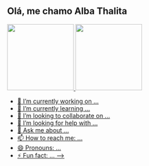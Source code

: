 ## Olá, me chamo Alba Thalita

<div>
  <a href="https://github.com/albathalita">
  <img height="155cm" src="https://github-readme-stats.vercel.app/api?username=albathalita&show_icons=true&theme=dracula">
  <img height="155cm" src="https://github-readme-stats.vercel.app/api/top-langs/?username=albathalita&layout=compact&theme=dracula"
<div>
  

- 🔭 I’m currently working on ...
- 🌱 I’m currently learning ...
- 👯 I’m looking to collaborate on ...
- 🤔 I’m looking for help with ...
- 💬 Ask me about ...
- 📫 How to reach me: ...
- 😄 Pronouns: ...
- ⚡ Fun fact: ...
-->
